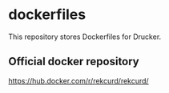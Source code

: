 # dockerfiles
This repository stores Dockerfiles for Drucker.

## Official docker repository
https://hub.docker.com/r/rekcurd/rekcurd/